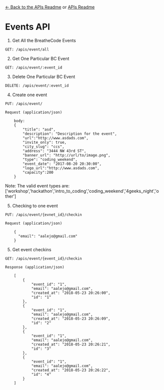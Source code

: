 [<- Back to the APIs Readme](../docs/README.md) or [APIs Readme](../README.md)

# Events API

1. Get All the BreatheCode Events
```
GET: /apis/event/all
```

2. Get One Particular BC Event
```
GET: /apis/event/:event_id
```

3. Delete One Particular BC Event
```
DELETE: /apis/event/:event_id
```

4. Create one event
```
PUT: /apis/event/

Request (application/json)

    body:
    {
        "title": "asd",
        "description": "Description for the event",
        "url":"http://www.asdads.com",
        "invite_only": true,
        "city_slug": "ccs",
        "address": "3444 NW 43rd ST",
        "banner_url": "http://url/to/image.png",
        "type": "coding_weekend",
        "event_date": "2017-08-20 20:30:00",
        "logo_url":"http://www.asdads.com",
        "capacity":200
    }
```
Note: The valid event types are: ['workshop','hackathon','intro_to_coding','coding_weekend','4geeks_night','other']

5. Checking to one event
```
PUT: /apis/event/{evnet_id}/checkin

Request (application/json)

    {
      "email": "aalejo@gmail.com"
    }

```

5. Get event checkins
```
GET: /apis/event/{event_id}/checkin

Response (application/json)

    [
        {
            "event_id": "1",
            "email": "aalejo@gmail.com",
            "created_at": "2018-05-23 20:26:00",
            "id": "1"
        },
        {
            "event_id": "1",
            "email": "aalejo@gmail.com",
            "created_at": "2018-05-23 20:26:09",
            "id": "2"
        },
        {
            "event_id": "1",
            "email": "aalejo@gmail.com",
            "created_at": "2018-05-23 20:26:21",
            "id": "3"
        },
        {
            "event_id": "1",
            "email": "aalejo@gmail.com",
            "created_at": "2018-05-23 20:26:22",
            "id": "4"
        }
    ]
```